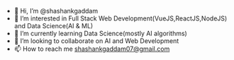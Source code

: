 - 👋 Hi, I’m @shashankgaddam
- 👀 I’m interested in Full Stack Web Development(VueJS,ReactJS,NodeJS) and Data Science(AI & ML)
- 🌱 I’m currently learning Data Science(mostly AI algorithms)
- 💞️ I’m looking to collaborate on AI and Web Development
- 📫 How to reach me shashankgaddam07@gmail.com

<!---
shashankgaddam/shashankgaddam is a ✨ special ✨ repository because its `README.md` (this file) appears on your GitHub profile.
You can click the Preview link to take a look at your changes.
--->
